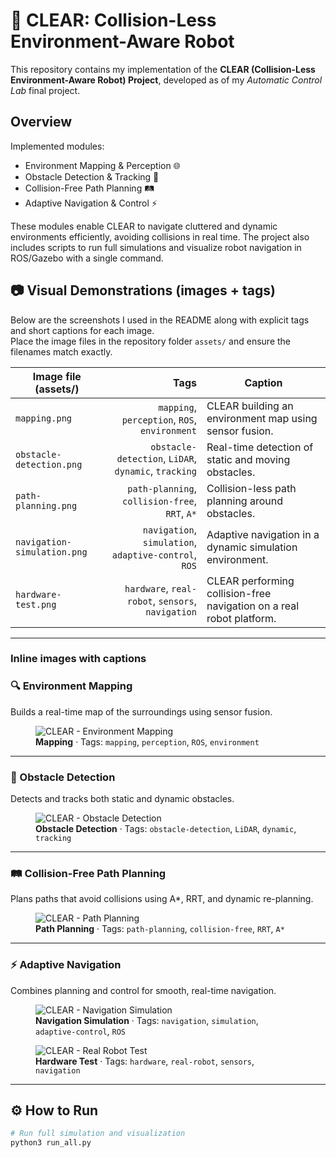 # 🤖 CLEAR: Collision-Less Environment-Aware Robot

This repository contains my implementation of the **CLEAR (Collision-Less Environment-Aware Robot) Project**, developed as of my *Automatic Control Lab* final project.

##  Overview
Implemented modules:
- Environment Mapping & Perception 🌐
- Obstacle Detection & Tracking 🚧
- Collision-Free Path Planning 🛤️
- Adaptive Navigation & Control ⚡

These modules enable CLEAR to navigate cluttered and dynamic environments efficiently, avoiding collisions in real time. The project also includes scripts to run full simulations and visualize robot navigation in ROS/Gazebo with a single command.

## 📷 Visual Demonstrations (images + tags)

Below are the screenshots I used in the README along with explicit tags and short captions for each image.  
Place the image files in the repository folder `assets/` and ensure the filenames match exactly.

| Image file (assets/) | Tags | Caption |
|---|---:|---|
| `mapping.png` | `mapping`, `perception`, `ROS`, `environment` | CLEAR building an environment map using sensor fusion. |
| `obstacle-detection.png` | `obstacle-detection`, `LiDAR`, `dynamic`, `tracking` | Real-time detection of static and moving obstacles. |
| `path-planning.png` | `path-planning`, `collision-free`, `RRT`, `A*` | Collision-less path planning around obstacles. |
| `navigation-simulation.png` | `navigation`, `simulation`, `adaptive-control`, `ROS` | Adaptive navigation in a dynamic simulation environment. |
| `hardware-test.png` | `hardware`, `real-robot`, `sensors`, `navigation` | CLEAR performing collision-free navigation on a real robot platform. |

---

### Inline images with captions

### 🔍 Environment Mapping
Builds a real-time map of the surroundings using sensor fusion.

<figure>
  <img src="assets/mapping.png" alt="CLEAR - Environment Mapping" />
  <figcaption><strong>Mapping</strong> · Tags: <code>mapping</code>, <code>perception</code>, <code>ROS</code>, <code>environment</code></figcaption>
</figure>

---

### 🚧 Obstacle Detection
Detects and tracks both static and dynamic obstacles.

<figure>
  <img src="assets/obstacle-detection.png" alt="CLEAR - Obstacle Detection" />
  <figcaption><strong>Obstacle Detection</strong> · Tags: <code>obstacle-detection</code>, <code>LiDAR</code>, <code>dynamic</code>, <code>tracking</code></figcaption>
</figure>

---

### 🛤️ Collision-Free Path Planning
Plans paths that avoid collisions using A*, RRT, and dynamic re-planning.

<figure>
  <img src="assets/path-planning.png" alt="CLEAR - Path Planning" />
  <figcaption><strong>Path Planning</strong> · Tags: <code>path-planning</code>, <code>collision-free</code>, <code>RRT</code>, <code>A*</code></figcaption>
</figure>

---

### ⚡ Adaptive Navigation
Combines planning and control for smooth, real-time navigation.

<figure>
  <img src="assets/navigation-simulation.png" alt="CLEAR - Navigation Simulation" />
  <figcaption><strong>Navigation Simulation</strong> · Tags: <code>navigation</code>, <code>simulation</code>, <code>adaptive-control</code>, <code>ROS</code></figcaption>
</figure>

<figure>
  <img src="assets/hardware-test.png" alt="CLEAR - Real Robot Test" />
  <figcaption><strong>Hardware Test</strong> · Tags: <code>hardware</code>, <code>real-robot</code>, <code>sensors</code>, <code>navigation</code></figcaption>
</figure>

---

## ⚙️ How to Run
```bash
# Run full simulation and visualization
python3 run_all.py
